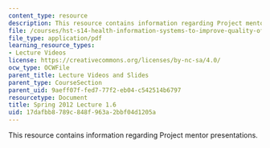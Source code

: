 ```yaml
---
content_type: resource
description: This resource contains information regarding Project mentor presentations.
file: /courses/hst-s14-health-information-systems-to-improve-quality-of-care-in-resource-poor-settings-spring-2012/17dafbb8789c848f963a2bbf04d1205a_MITHST_S14S12_lec04f_1201.pdf
file_type: application/pdf
learning_resource_types:
- Lecture Videos
license: https://creativecommons.org/licenses/by-nc-sa/4.0/
ocw_type: OCWFile
parent_title: Lecture Videos and Slides
parent_type: CourseSection
parent_uid: 9aeff07f-fed7-77f2-eb04-c542514b6797
resourcetype: Document
title: Spring 2012 Lecture 1.6
uid: 17dafbb8-789c-848f-963a-2bbf04d1205a
---
```

This resource contains information regarding Project mentor presentations.